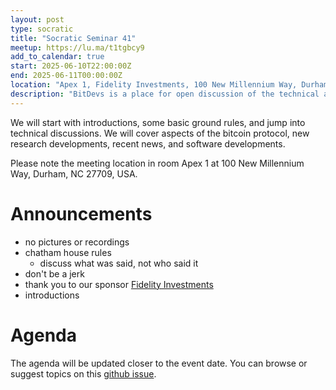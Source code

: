 ```yaml
---
layout: post
type: socratic
title: "Socratic Seminar 41"
meetup: https://lu.ma/t1tgbcy9
add_to_calendar: true
start: 2025-06-10T22:00:00Z
end: 2025-06-11T00:00:00Z
location: "Apex 1, Fidelity Investments, 100 New Millennium Way, Durham, NC 27709"
description: "BitDevs is a place for open discussion of the technical aspects of bitcoin and related protocols. Be advised: discussion will be technical. Please RSVP or email trianglebitdevs at protonmail dot com to confirm your attendance. You will be required to show ID to the security guard to gain admission but you do not need to RSVP in public."
---
```


We will start with introductions, some basic ground rules, and jump into technical discussions. We will cover aspects of the bitcoin protocol, new research developments, recent news, and software developments.

Please note the meeting location in room Apex 1 at 100 New Millennium Way, Durham, NC 27709, USA.

# Announcements

- no pictures or recordings
- chatham house rules
  - discuss what was said, not who said it
- don't be a jerk
- thank you to our sponsor [Fidelity Investments](https://www.fidelity.com/)
- introductions

# Agenda

The agenda will be updated closer to the event date. You can browse or suggest topics on this [github issue](https://github.com/TriangleBitDevs/TriangleBitDevs.github.io/issues/38).
